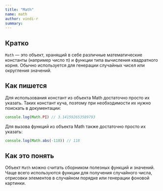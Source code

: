 ```yaml
---
title: "Math"
name: math
author: vindi-r
summary:
---
```


## Кратко

`Math` — это объект, хранящий в себе различные математические константы (например число π) и функции типа вычисления квадратного корня. Обычно используется для генерации случайных чисел или округления значений.

## Как пишется

Для использования констант из объекта Math достаточно просто их указать. Таких констант куча, поэтому при необходимости их нужно поискать в документации:

```js
console.log(Math.PI) // 3.141592653589793
```

Для вызова функций из объекта Math также достаточно просто их указать:

```js
console.log(Math.abs(-118)) // 118
```

## Как это понять

Объект `Math` можно считать сборником полезных функций и значений. Чаще всего используются функции для получения случайного числа, отрисовки элементов в случайном порядке или генерации фоновой картинки.
